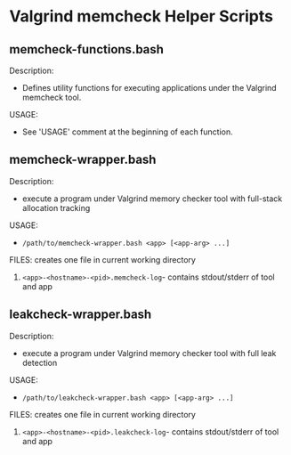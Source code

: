 # Valgrind memcheck Helper Scripts

## memcheck-functions.bash

Description:
* Defines utility functions for executing applications under the Valgrind memcheck tool.

USAGE:
* See 'USAGE' comment at the beginning of each function.

## memcheck-wrapper.bash

Description:
* execute a program under Valgrind memory checker tool with full-stack allocation tracking

USAGE:
* `/path/to/memcheck-wrapper.bash <app> [<app-arg> ...]`

FILES: creates one file in current working directory
1. `<app>-<hostname>-<pid>.memcheck-log`- contains stdout/stderr of tool and app

## leakcheck-wrapper.bash

Description:
* execute a program under Valgrind memory checker tool with full leak detection

USAGE:
* `/path/to/leakcheck-wrapper.bash <app> [<app-arg> ...]`

FILES: creates one file in current working directory
1. `<app>-<hostname>-<pid>.leakcheck-log`- contains stdout/stderr of tool and app

